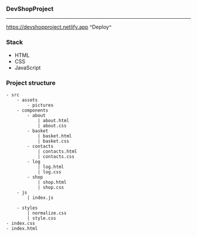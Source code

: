 ### DevShopProject


---

https://devshopproject.netlify.app ^Deploy^ 

### Stack


- HTML
- CSS
- JavaScript

### Project structure


```
- src
    - assets
        - pictures
    - components
        - about
            | about.html
            | about.css
        - basket
            | basket.html
            | basket.css
        - contacts
            | contacts.html
            | contacts.css
        - log
            | log.html
            | log.css
        - shop
            | shop.html
            | shop.css
    - js
        | index.js

    - styles
        | normalize.css
        | style.css
- index.css
- index.html

```